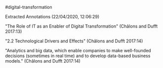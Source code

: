 #digital-transformation

Extracted Annotations (22/04/2020, 12:06:29)

"The Role of IT as an Enabler of Digital Transformation" (Châlons and Dufft 2017:13)

"2.2 Technological Drivers and Effects" (Châlons and Dufft 2017:14)

"Analytics and big data, which enable companies to make well-founded decisions (sometimes in real time) and to develop data-based business models." (Châlons and Dufft 2017:14)